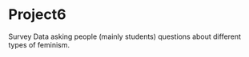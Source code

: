 # Project6
Survey Data asking people (mainly students) questions about different types of feminism.
